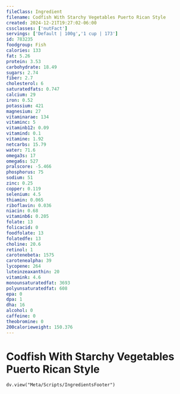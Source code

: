 ```yaml
---
fileClass: Ingredient
filename: Codfish With Starchy Vegetables Puerto Rican Style
created: 2024-12-21T19:27:02-06:00
cssclasses: ['nutFact']
servings: ['Default | 100g','1 cup | 173']
id: 783235
foodgroup: Fish
calories: 133
fat: 5.26
protein: 3.53
carbohydrate: 18.49
sugars: 2.74
fiber: 2.7
cholesterol: 6
saturatedfats: 0.747
calcium: 29
iron: 0.52
potassium: 421
magnesium: 27
vitaminarae: 134
vitaminc: 5
vitaminb12: 0.09
vitamind: 0.1
vitamine: 1.92
netcarbs: 15.79
water: 71.6
omega3s: 17
omega6s: 527
pralscore: -5.466
phosphorus: 75
sodium: 51
zinc: 0.25
copper: 0.119
selenium: 4.5
thiamin: 0.065
riboflavin: 0.036
niacin: 0.68
vitaminb6: 0.205
folate: 13
folicacid: 0
foodfolate: 13
folatedfe: 13
choline: 20.6
retinol: 1
carotenebeta: 1575
carotenealpha: 39
lycopene: 264
luteinzeaxanthin: 20
vitamink: 4.6
monounsaturatedfat: 3693
polyunsaturatedfat: 608
epa: 0
dpa: 1
dha: 16
alcohol: 0
caffeine: 0
theobromine: 0
200calorieweight: 150.376
---
```


# Codfish With Starchy Vegetables Puerto Rican Style

```dataviewjs
dv.view("Meta/Scripts/IngredientsFooter")
```